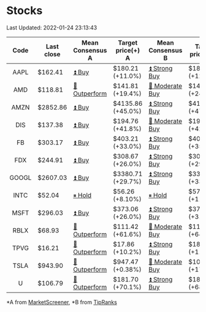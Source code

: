 # Stocks
Last Updated: 2022-01-24 23:13:43

|Code|Last close|Mean Consensus A|Target price(+) A|Mean Consensus B|Target price(+) B|
|:--:|-|-|-|-|-|
|AAPL|$162.41|[⏫ Buy](https://m.marketscreener.com/quote/stock/-4849/)|$180.21 (+11.0%)|[⏫ Strong Buy](https://www.tipranks.com/stocks/aapl/forecast)|$181.40 (+12.24%)|
|AMD|$118.81|[🔼 Outperform](https://m.marketscreener.com/quote/stock/-19475876/)|$141.81 (+19.4%)|[🔼 Moderate Buy](https://www.tipranks.com/stocks/amd/forecast)|$145.55 (+24.90%)|
|AMZN|$2852.86|[⏫ Buy](https://m.marketscreener.com/quote/stock/-12864605/)|$4135.86 (+45.0%)|[⏫ Strong Buy](https://www.tipranks.com/stocks/amzn/forecast)|$4150.83 (+47.75%)|
|DIS|$137.38|[⏫ Buy](https://m.marketscreener.com/quote/stock/-4842/)|$194.76 (+41.8%)|[🔼 Moderate Buy](https://www.tipranks.com/stocks/dis/forecast)|$195.35 (+42.20%)|
|FB|$303.17|[⏫ Buy](https://m.marketscreener.com/quote/stock/-10547141/)|$403.21 (+33.0%)|[⏫ Strong Buy](https://www.tipranks.com/stocks/fb/forecast)|$407.75 (+35.98%)|
|FDX|$244.91|[⏫ Buy](https://m.marketscreener.com/quote/stock/-12585/)|$308.67 (+26.0%)|[⏫ Strong Buy](https://www.tipranks.com/stocks/fdx/forecast)|$309.71 (+29.70%)|
|GOOGL|$2607.03|[⏫ Buy](https://m.marketscreener.com/quote/stock/-24203373/)|$3380.71 (+29.7%)|[⏫ Strong Buy](https://www.tipranks.com/stocks/googl/forecast)|$3386.25 (+33.08%)|
|INTC|$52.04|[⏸ Hold](https://m.marketscreener.com/quote/stock/-4829/)|$56.26 (+8.10%)|[⏸ Hold](https://www.tipranks.com/stocks/intc/forecast)|$57.09 (+11.28%)|
|MSFT|$296.03|[⏫ Buy](https://m.marketscreener.com/quote/stock/-4835/)|$373.06 (+26.0%)|[⏫ Strong Buy](https://www.tipranks.com/stocks/msft/forecast)|$372.92 (+31.23%)|
|RBLX|$68.93|[🔼 Outperform](https://m.marketscreener.com/quote/stock/-117793644/)|$111.42 (+61.6%)|[🔼 Moderate Buy](https://www.tipranks.com/stocks/rblx/forecast)|$113.40 (+64.51%)|
|TPVG|$16.21|[🔼 Outperform](https://m.marketscreener.com/quote/stock/-15933327/)|$17.86 (+10.2%)|[⏫ Strong Buy](https://www.tipranks.com/stocks/tpvg/forecast)|$18.13 (+11.84%)|
|TSLA|$943.90|[🔼 Outperform](https://m.marketscreener.com/quote/stock/-6344549/)|$947.47 (+0.38%)|[🔼 Moderate Buy](https://www.tipranks.com/stocks/tsla/forecast)|$1074.69 (+17.86%)|
|U|$106.79|[🔼 Outperform](https://m.marketscreener.com/quote/stock/-112492634/)|$181.70 (+70.1%)|[⏫ Strong Buy](https://www.tipranks.com/stocks/u/forecast)|$180.30 (+68.84%)|


*A from [MarketScreener](https://www.marketscreener.com), *B from [TipRanks](https://www.tipranks.com)
